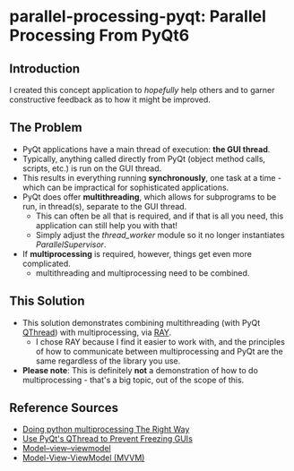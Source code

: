 # parallel-processing-pyqt: Parallel Processing From PyQt6

## Introduction
I created this concept application to *hopefully* help others and to garner constructive feedback as to how it might be improved.

## The Problem
- PyQt applications have a main thread of execution: **the GUI thread**.
- Typically, anything called directly from PyQt (object method calls, scripts, etc.) is run on the GUI thread.
- This results in everything running **synchronously**, one task at a time - which can be impractical for sophisticated applications.
- PyQt does offer **multithreading**, which allows for subprograms to be run, in thread(s), separate to the GUI thread.
  - This can often be all that is required, and if that is all you need, this application can still help you with that!
  - Simply adjust the *thread_worker* module so it no longer instantiates *ParallelSupervisor*.
- If **multiprocessing** is required, however, things get even more complicated.
  - multithreading and multiprocessing need to be combined.

## This Solution
- This solution demonstrates combining multithreading (with PyQt [QThread](https://doc.qt.io/qt-6/qthread.html)) with multiprocessing, via [RAY](https://www.ray.io/).
  - I chose RAY because I find it easier to work with, and the principles of how to communicate between multiprocessing and PyQt are the same regardless of the library you use.
- **Please note**: This is definitely **not** a demonstration of how to do multiprocessing - that's a big topic, out of the scope of this.

## Reference Sources
- [Doing python multiprocessing The Right Way](https://medium.com/@sampsa.riikonen/doing-python-multiprocessing-the-right-way-a54c1880e300)
- [Use PyQt's QThread to Prevent Freezing GUIs](https://realpython.com/python-pyqt-qthread/)
- [Model–view–viewmodel](https://en.wikipedia.org/wiki/Model%E2%80%93view%E2%80%93viewmodel)
- [Model-View-ViewModel (MVVM)](https://learn.microsoft.com/en-us/dotnet/architecture/maui/mvvm)